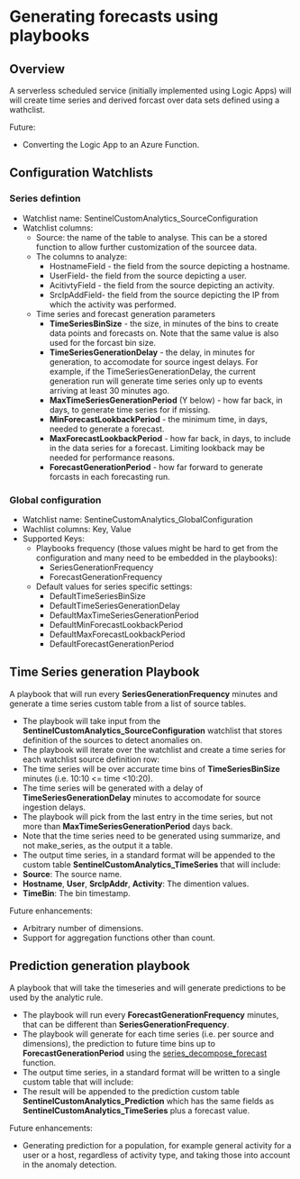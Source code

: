 # Generating forecasts using playbooks

## Overview

A serverless scheduled service (initially implemented using Logic Apps) will will create time series and derived forcast over data sets defined using a wathclist.

Future:
- Converting the Logic App to an Azure Function. 

## Configuration Watchlists

### Series defintion

- Watchlist name: SentinelCustomAnalytics_SourceConfiguration
- Watchlist columns:
  - Source: the name of the table to analyse. This can be a stored function to allow further customization of the sourcee data.
  - The columns to analyze:
    - HostnameField - the field from the source depicting a hostname.
    - UserField- the field from the source depicting a user.
    - AcitivtyField - the field from the source depicting an activity.
    - SrcIpAddField- the field from the source depicting the IP from which the activity was performed.
  - Time series and forecast generation parameters 
    - **TimeSeriesBinSize** - the size, in minutes of the bins to create data points and forecasts on. Note that the same value is also used for the forcast bin size.
    - **TimeSeriesGenerationDelay** - the delay, in minutes for generation, to accomodate for source ingest delays. For example, if the TimeSeriesGenerationDelay, the current generation run will generate time series only up to events arriving at least 30 minutes ago. 
    - **MaxTimeSeriesGenerationPeriod** (Y below) - how far back, in days, to generate time series for if missing.
    - **MinForecastLookbackPeriod** - the minimum time, in days, needed to generate a forecast.
    - **MaxForecastLookbackPeriod** - how far back, in days, to include in the data series for a forecast. Limiting lookback may be needed for performance reasons.
    - **ForecastGenerationPeriod** - how far forward to generate forcasts in each forecasting run.

### Global configuration

- Watchlist name: SentineCustomAnalytics_GlobalConfiguration
- Wachlist columns: Key, Value
- Supported Keys:
  - Playbooks frequency (those values might be hard to get from the configuration and many need to be embedded in the playbooks):
    - SeriesGenerationFrequency
    - ForecastGenerationFrequency
  - Default values for series specific settings:
    - DefaultTimeSeriesBinSize
    - DefaultTimeSeriesGenerationDelay
    - DefaultMaxTimeSeriesGenerationPeriod 
    - DefaultMinForecastLookbackPeriod
    - DefaultMaxForecastLookbackPeriod
    - DefaultForecastGenerationPeriod

## Time Series generation Playbook

A playbook that will run every **SeriesGenerationFrequency** minutes and generate a time series custom table from a list of source tables.
-	The playbook will take input from the **SentinelCustomAnalytics_SourceConfiguration** watchlist that stores definition of the sources to detect anomalies on. 
-	The playbook will iterate over the watchlist and create a time series for each watchlist source definition row:
  - The time series will be over accurate time bins of **TimeSeriesBinSize** minutes (i.e. 10:10 <= time <10:20).
  - The time series will be generated with a delay of **TimeSeriesGenerationDelay** minutes to accomodate for source ingestion delays.
  - The playbook will pick from the last entry in the time series, but not more than **MaxTimeSeriesGenerationPeriod** days back.
  - Note that the time series need to be generated using summarize, and not make_series, as the output it a table.
-	The output time series, in a standard format will be appended to the custom table **SentinelCustomAnalytics_TimeSeries** that will include:
  -	**Source**: The source name.
  - **Hostname**, **User**, **SrcIpAddr**, **Activity**: The dimention values.
  - **TimeBin**: The bin timestamp.

Future enhancements:
-	Arbitrary number of dimensions.
-	Support for aggregation functions other than count.

## Prediction generation playbook

A playbook that will take the timeseries and will generate predictions to be used by the analytic rule. 
-	The playbook will run every **ForecastGenerationFrequency** minutes, that can be different than **SeriesGenerationFrequency**.
-	The playbook will generate for each time series (i.e. per source and dimensions), the prediction to future time bins up to **ForecastGenerationPeriod** using the [series_decompose_forecast](https://learn.microsoft.com/en-us/azure/data-explorer/kusto/query/series-decompose-forecastfunction) function. 
-	The output time series, in a standard format will be written to a single custom table that will include:
-	The result will be appended to the prediction custom table **SentinelCustomAnalytics_Prediction** which has the same fields as **SentinelCustomAnalytics_TimeSeries** plus a forecast value.

Future enhancements:
-	Generating prediction for a population, for example general activity for a user or a host, regardless of activity type, and taking those into account in the anomaly detection.
